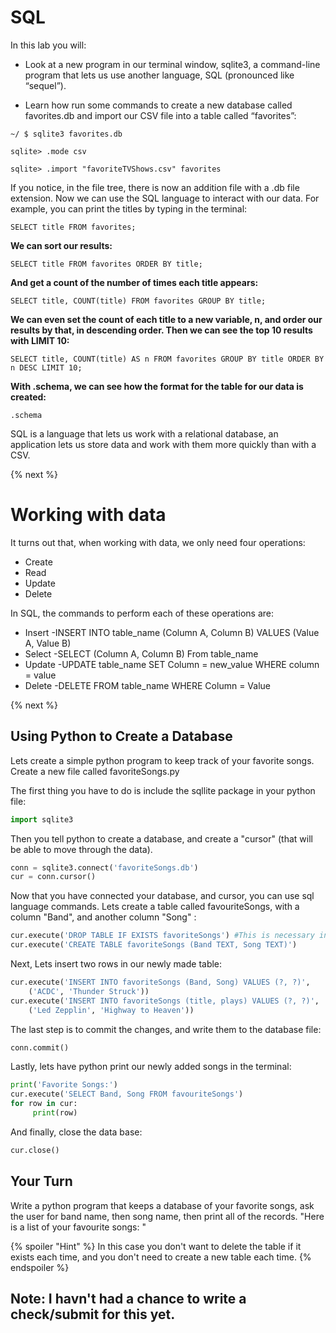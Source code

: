 # SQL

In this lab you will:

- Look at a new program in our terminal window, sqlite3, a command-line program that lets us use another language, SQL (pronounced like “sequel”).

- Learn how run some commands to create a new database called favorites.db and import our CSV file into a table called “favorites”:

```
~/ $ sqlite3 favorites.db
```
```
sqlite> .mode csv
```
```
sqlite> .import "favoriteTVShows.csv" favorites
```
If you notice, in the file tree, there is now an addition file with a .db file extension. Now we can use the SQL language to interact with our data.  For example, you can print the titles by typing in the terminal:

```
SELECT title FROM favorites; 
```

**We can sort our results:**

```
SELECT title FROM favorites ORDER BY title;
```

**And get a count of the number of times each title appears:**

```
SELECT title, COUNT(title) FROM favorites GROUP BY title;
```
**We can even set the count of each title to a new variable, n, and order our results by that, in descending order. Then we can see the top 10 results with LIMIT 10:**

```
SELECT title, COUNT(title) AS n FROM favorites GROUP BY title ORDER BY n DESC LIMIT 10;
```
**With .schema, we can see how the format for the table for our data is created:**

```
.schema
```
SQL is a language that lets us work with a relational database, an application lets us store data and work with them more quickly than with a CSV.

{% next %}

# Working with data

It turns out that, when working with data, we only need four operations:

- Create
- Read
- Update 
- Delete

In SQL, the commands to perform each of these operations are:

- Insert
   -INSERT INTO table_name (Column A, Column B) VALUES (Value A, Value B)
- Select
   -SELECT (Column A, Column B) From table_name
- Update
    -UPDATE table_name SET Column = new_value WHERE column = value
- Delete
    -DELETE FROM table_name WHERE Column = Value


{% next %}

## Using Python to Create a Database

Lets create a simple python program to keep track of your favorite songs.  Create a new file called favoriteSongs.py

The first thing you have to do is include the sqllite package in your python file:
```python
import sqlite3
```
Then you tell python to create a database, and create a "cursor" (that will be able to move through the data).
```python
conn = sqlite3.connect('favoriteSongs.db')
cur = conn.cursor()
```

Now that you have connected your database, and cursor, you can use sql language commands.  Lets create a table called favouriteSongs, with a column "Band", and another column "Song" :

```python
cur.execute('DROP TABLE IF EXISTS favoriteSongs') #This is necessary in case a table with same name exists
cur.execute('CREATE TABLE favoriteSongs (Band TEXT, Song TEXT)')
```
Next, Lets insert two rows in our newly made table:
```python
cur.execute('INSERT INTO favoriteSongs (Band, Song) VALUES (?, ?)',
    ('ACDC', 'Thunder Struck'))
cur.execute('INSERT INTO favoriteSongs (title, plays) VALUES (?, ?)',
    ('Led Zepplin', 'Highway to Heaven'))
```
The last step is to commit the changes, and write them to the database file:

```python
conn.commit()
```
Lastly, lets have python print our newly added songs in the terminal:

```python
print('Favorite Songs:')
cur.execute('SELECT Band, Song FROM favouriteSongs')
for row in cur:
     print(row)
```
And finally, close the data base:
```python
cur.close()
```
## Your Turn

Write a python program that keeps a database of your favorite songs, ask the user for band name, then song name, then print all of the records.  "Here is a list of your favourite songs: "

{% spoiler "Hint" %}
In this case you don't want to delete the table if it exists each time, and you don't need to create a new table each time.
{% endspoiler %}

## Note: I havn't had a chance to write a check/submit for this yet.


